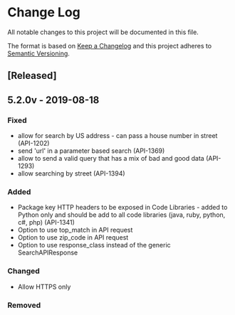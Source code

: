 # Change Log
All notable changes to this project will be documented in this file.

The format is based on [Keep a Changelog](http://keepachangelog.com/)
and this project adheres to [Semantic Versioning](http://semver.org/).

## [Released]
## 5.2.0v - 2019-08-18
### Fixed
- allow for search by US address - can pass a house number in street (API-1202)
- send 'url' in a parameter based search (API-1369)
- allow to send a valid query that has a mix of bad and good data (API-1293)
- allow searching by street (API-1394)

### Added
- Package key HTTP headers to be exposed in Code Libraries - added to Python only and should be add to all code libraries (java, ruby, python, c#, php) (API-1341)
- Option to use top_match in API request
- Option to use zip_code in API request
- Option to use response_class instead of the generic SearchAPIResponse

### Changed
- Allow HTTPS only

### Removed
